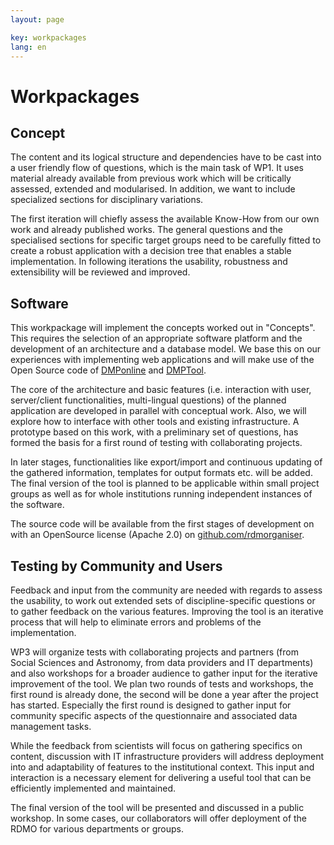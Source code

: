 ```yaml
---
layout: page

key: workpackages
lang: en
---
```


Workpackages
============

Concept
-------

The content and its logical structure and dependencies have to be cast into a user friendly flow of questions, which is the main task of WP1. It uses material already available from previous work which will be critically assessed, extended and modularised. In addition, we want to include specialized sections for disciplinary variations.

The first iteration will chiefly assess the available Know-How from our own work and already published works. The general questions and the specialised sections for specific target groups need to be carefully fitted to create a robust application with a decision tree that enables a stable implementation. In following iterations the usability, robustness and extensibility will be reviewed and improved.

Software
--------

This workpackage will implement the concepts worked out in "Concepts". This requires the selection of an appropriate software platform and the development of an architecture and a database model. We base this on our experiences with implementing web applications and will make use of the Open Source code of [DMPonline](https://dmponline.dcc.ac.uk) and [DMPTool](https://dmptool.org/).

The core of the architecture and basic features (i.e. interaction with user, server/client functionalities, multi-lingual questions) of the planned application are developed in parallel with conceptual work. Also, we will explore how to interface with other tools and existing infrastructure. A prototype based on this work, with a preliminary set of questions, has formed the basis for a first round of testing with collaborating projects.

In later stages, functionalities like export/import and continuous updating of the gathered information, templates for output formats etc. will be added. The final version of the tool is planned to be applicable within small project groups as well as for whole institutions running independent instances of the software.

The source code will be available from the first stages of development on with an OpenSource license (Apache 2.0) on [github.com/rdmorganiser](https://github.com/rdmorganiser).

Testing by Community and Users
------------------------------

Feedback and input from the community are needed with regards to assess the usability, to work out extended sets of discipline-specific questions or to gather feedback on the various features. Improving the tool is an iterative process that will help to eliminate errors and problems of the implementation.

WP3 will organize tests with collaborating projects and partners (from Social Sciences and Astronomy, from data providers and IT departments) and also workshops for a broader audience to gather input for the iterative improvement of the tool. We plan two rounds of tests and workshops, the first round is already done, the second will be done a year after the project has started. Especially the first round is designed to gather input for community specific aspects of the questionnaire and associated data management tasks.

While the feedback from scientists will focus on gathering specifics on content, discussion with IT infrastructure providers will address deployment into and adaptability of features to the institutional context. This input and interaction is a necessary element for delivering a useful tool that can be efficiently implemented and maintained.

The final version of the tool will be presented and discussed in a public workshop. In some cases, our collaborators will offer deployment of the RDMO for various departments or groups.
